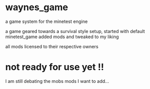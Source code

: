 # waynes_game
a game system for the minetest engine

a game geared towards a survival style setup,
started with default minetest_game
added mods and tweaked to my liking

all mods licensed to their respective owners


# not ready for use yet !!

I am still debating the mobs mods I want to add...
